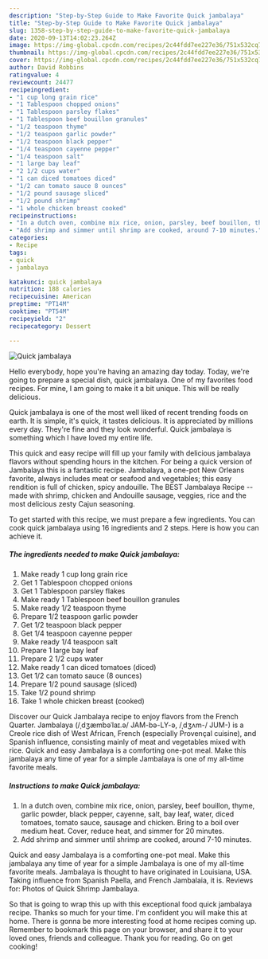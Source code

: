 ```yaml
---
description: "Step-by-Step Guide to Make Favorite Quick jambalaya"
title: "Step-by-Step Guide to Make Favorite Quick jambalaya"
slug: 1358-step-by-step-guide-to-make-favorite-quick-jambalaya
date: 2020-09-13T14:02:23.264Z
image: https://img-global.cpcdn.com/recipes/2c44fdd7ee227e36/751x532cq70/quick-jambalaya-recipe-main-photo.jpg
thumbnail: https://img-global.cpcdn.com/recipes/2c44fdd7ee227e36/751x532cq70/quick-jambalaya-recipe-main-photo.jpg
cover: https://img-global.cpcdn.com/recipes/2c44fdd7ee227e36/751x532cq70/quick-jambalaya-recipe-main-photo.jpg
author: David Robbins
ratingvalue: 4
reviewcount: 24477
recipeingredient:
- "1 cup long grain rice"
- "1 Tablespoon chopped onions"
- "1 Tablespoon parsley flakes"
- "1 Tablespoon beef bouillon granules"
- "1/2 teaspoon thyme"
- "1/2 teaspoon garlic powder"
- "1/2 teaspoon black pepper"
- "1/4 teaspoon cayenne pepper"
- "1/4 teaspoon salt"
- "1 large bay leaf"
- "2 1/2 cups water"
- "1 can diced tomatoes diced"
- "1/2 can tomato sauce 8 ounces"
- "1/2 pound sausage sliced"
- "1/2 pound shrimp"
- "1 whole chicken breast cooked"
recipeinstructions:
- "In a dutch oven, combine mix rice, onion, parsley, beef bouillon, thyme, garlic powder, black pepper, cayenne, salt, bay leaf, water, diced tomatoes, tomato sauce, sausage and chicken. Bring to a boil over medium heat. Cover, reduce heat, and simmer for 20 minutes."
- "Add shrimp and simmer until shrimp are cooked, around 7-10 minutes."
categories:
- Recipe
tags:
- quick
- jambalaya

katakunci: quick jambalaya 
nutrition: 188 calories
recipecuisine: American
preptime: "PT14M"
cooktime: "PT54M"
recipeyield: "2"
recipecategory: Dessert

---
```



![Quick jambalaya](https://img-global.cpcdn.com/recipes/2c44fdd7ee227e36/751x532cq70/quick-jambalaya-recipe-main-photo.jpg)

Hello everybody, hope you're having an amazing day today. Today, we're going to prepare a special dish, quick jambalaya. One of my favorites food recipes. For mine, I am going to make it a bit unique. This will be really delicious.

Quick jambalaya is one of the most well liked of recent trending foods on earth. It is simple, it's quick, it tastes delicious. It is appreciated by millions every day. They're fine and they look wonderful. Quick jambalaya is something which I have loved my entire life.

This quick and easy recipe will fill up your family with delicious jambalaya flavors without spending hours in the kitchen. For being a quick version of Jambalaya this is a fantastic recipe. Jambalaya, a one-pot New Orleans favorite, always includes meat or seafood and vegetables; this easy rendition is full of chicken, spicy andouille. The BEST Jambalaya Recipe -- made with shrimp, chicken and Andouille sausage, veggies, rice and the most delicious zesty Cajun seasoning.


To get started with this recipe, we must prepare a few ingredients. You can cook quick jambalaya using 16 ingredients and 2 steps. Here is how you can achieve it.

<!--inarticleads1-->

##### The ingredients needed to make Quick jambalaya:

1. Make ready 1 cup long grain rice
1. Get 1 Tablespoon chopped onions
1. Get 1 Tablespoon parsley flakes
1. Make ready 1 Tablespoon beef bouillon granules
1. Make ready 1/2 teaspoon thyme
1. Prepare 1/2 teaspoon garlic powder
1. Get 1/2 teaspoon black pepper
1. Get 1/4 teaspoon cayenne pepper
1. Make ready 1/4 teaspoon salt
1. Prepare 1 large bay leaf
1. Prepare 2 1/2 cups water
1. Make ready 1 can diced tomatoes (diced)
1. Get 1/2 can tomato sauce (8 ounces)
1. Prepare 1/2 pound sausage (sliced)
1. Take 1/2 pound shrimp
1. Take 1 whole chicken breast (cooked)


Discover our Quick Jambalaya recipe to enjoy flavors from the French Quarter. Jambalaya (/ˌdʒæmbəˈlaɪ.ə/ JAM-bə-LY-ə, /ˌdʒʌm-/ JUM-) is a Creole rice dish of West African, French (especially Provençal cuisine), and Spanish influence, consisting mainly of meat and vegetables mixed with rice. Quick and easy Jambalaya is a comforting one-pot meal. Make this jambalaya any time of year for a simple Jambalaya is one of my all-time favorite meals. 

<!--inarticleads2-->

##### Instructions to make Quick jambalaya:

1. In a dutch oven, combine mix rice, onion, parsley, beef bouillon, thyme, garlic powder, black pepper, cayenne, salt, bay leaf, water, diced tomatoes, tomato sauce, sausage and chicken. Bring to a boil over medium heat. Cover, reduce heat, and simmer for 20 minutes.
1. Add shrimp and simmer until shrimp are cooked, around 7-10 minutes.


Quick and easy Jambalaya is a comforting one-pot meal. Make this jambalaya any time of year for a simple Jambalaya is one of my all-time favorite meals. Jambalaya is thought to have originated in Louisiana, USA. Taking influence from Spanish Paella, and French Jambalaia, it is. Reviews for: Photos of Quick Shrimp Jambalaya. 

So that is going to wrap this up with this exceptional food quick jambalaya recipe. Thanks so much for your time. I'm confident you will make this at home. There is gonna be more interesting food at home recipes coming up. Remember to bookmark this page on your browser, and share it to your loved ones, friends and colleague. Thank you for reading. Go on get cooking!
